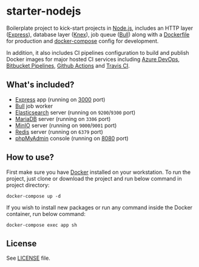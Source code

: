 # starter-nodejs

Boilerplate project to kick-start projects in [Node.js](https://nodejs.org/), includes an HTTP layer ([Express](https://expressjs.com/)), database layer ([Knex](https://knexjs.org/)), job queue ([Bull](https://optimalbits.github.io/bull/)) along with a [Dockerfile](https://docs.docker.com/engine/reference/builder/) for production and [docker-compose](https://docs.docker.com/compose/) config for development.

In addition, it also includes CI pipelines configuration to build and publish Docker images for major hosted CI services including [Azure DevOps](https://azure.microsoft.com/en-in/services/devops/), [Bitbucket Pipelines](https://bitbucket.org/product/features/pipelines), [Github Actions](https://github.com/features/actions) and [Travis CI](https://www.travis-ci.com/).

## What's included?

- [Express](https://expressjs.com/) app (running on [3000](http://localhost:3000/) port)
- [Bull](https://optimalbits.github.io/bull/) job worker
- [Elasticsearch](https://www.elastic.co/elastic-stack/) server (running on `9200`/`9300` port)
- [MariaDB](https://mariadb.org/) server (running on `3306` port)
- [MinIO](https://min.io/) server (running on `9000`/`9001` port)
- [Redis](https://redis.io/) server (running on `6379` port)
- [phpMyAdmin](https://www.phpmyadmin.net/) console (running on [8080](http://localhost:8080/) port)

## How to use?

First make sure you have [Docker](https://www.docker.com/) installed on your workstation.
To run the project, just clone or download the project and run below command in project directory:

```shell
docker-compose up -d
```

If you wish to install new packages or run any command inside the Docker container, run below command:

```shell
docker-compose exec app sh
```

## License

See [LICENSE](LICENSE) file.
